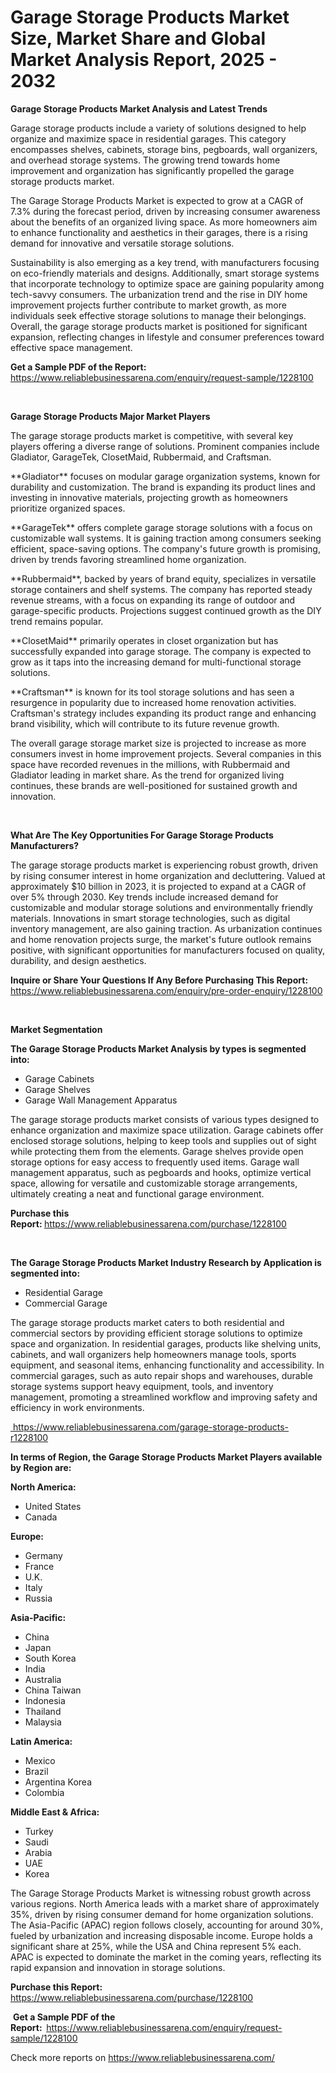 <p><h1>Garage Storage Products Market Size, Market Share and Global Market Analysis Report, 2025 - 2032</h1></p><p><strong>Garage Storage Products Market Analysis and Latest Trends</strong></p>
<p><p>Garage storage products include a variety of solutions designed to help organize and maximize space in residential garages. This category encompasses shelves, cabinets, storage bins, pegboards, wall organizers, and overhead storage systems. The growing trend towards home improvement and organization has significantly propelled the garage storage products market.</p><p>The Garage Storage Products Market is expected to grow at a CAGR of 7.3% during the forecast period, driven by increasing consumer awareness about the benefits of an organized living space. As more homeowners aim to enhance functionality and aesthetics in their garages, there is a rising demand for innovative and versatile storage solutions. </p><p>Sustainability is also emerging as a key trend, with manufacturers focusing on eco-friendly materials and designs. Additionally, smart storage systems that incorporate technology to optimize space are gaining popularity among tech-savvy consumers. The urbanization trend and the rise in DIY home improvement projects further contribute to market growth, as more individuals seek effective storage solutions to manage their belongings. Overall, the garage storage products market is positioned for significant expansion, reflecting changes in lifestyle and consumer preferences toward effective space management.</p></p>
<p><strong>Get a Sample PDF of the Report:&nbsp;</strong> <a href="https://www.reliablebusinessarena.com/enquiry/request-sample/1228100?utm_campaign=2217&utm_medium=2&utm_source=Github&utm_content=ia&utm_term=09042025&utm_id=garage-storage-products">https://www.reliablebusinessarena.com/enquiry/request-sample/1228100</a></p>
<p>&nbsp;</p>
<p><strong>Garage Storage Products Major Market Players</strong></p>
<p><p>The garage storage products market is competitive, with several key players offering a diverse range of solutions. Prominent companies include Gladiator, GarageTek, ClosetMaid, Rubbermaid, and Craftsman.</p><p>**Gladiator** focuses on modular garage organization systems, known for durability and customization. The brand is expanding its product lines and investing in innovative materials, projecting growth as homeowners prioritize organized spaces.</p><p>**GarageTek** offers complete garage storage solutions with a focus on customizable wall systems. It is gaining traction among consumers seeking efficient, space-saving options. The company's future growth is promising, driven by trends favoring streamlined home organization.</p><p>**Rubbermaid**, backed by years of brand equity, specializes in versatile storage containers and shelf systems. The company has reported steady revenue streams, with a focus on expanding its range of outdoor and garage-specific products. Projections suggest continued growth as the DIY trend remains popular.</p><p>**ClosetMaid** primarily operates in closet organization but has successfully expanded into garage storage. The company is expected to grow as it taps into the increasing demand for multi-functional storage solutions.</p><p>**Craftsman** is known for its tool storage solutions and has seen a resurgence in popularity due to increased home renovation activities. Craftsman's strategy includes expanding its product range and enhancing brand visibility, which will contribute to its future revenue growth.</p><p>The overall garage storage market size is projected to increase as more consumers invest in home improvement projects. Several companies in this space have recorded revenues in the millions, with Rubbermaid and Gladiator leading in market share. As the trend for organized living continues, these brands are well-positioned for sustained growth and innovation.</p></p>
<p>&nbsp;</p>
<p><strong>What Are The Key Opportunities For Garage Storage Products Manufacturers?</strong></p>
<p><p>The garage storage products market is experiencing robust growth, driven by rising consumer interest in home organization and decluttering. Valued at approximately $10 billion in 2023, it is projected to expand at a CAGR of over 5% through 2030. Key trends include increased demand for customizable and modular storage solutions and environmentally friendly materials. Innovations in smart storage technologies, such as digital inventory management, are also gaining traction. As urbanization continues and home renovation projects surge, the market's future outlook remains positive, with significant opportunities for manufacturers focused on quality, durability, and design aesthetics.</p></p>
<p><strong>Inquire or Share Your Questions If Any Before Purchasing This Report:</strong> <a href="https://www.reliablebusinessarena.com/enquiry/pre-order-enquiry/1228100?utm_campaign=2217&utm_medium=2&utm_source=Github&utm_content=ia&utm_term=09042025&utm_id=garage-storage-products">https://www.reliablebusinessarena.com/enquiry/pre-order-enquiry/1228100</a></p>
<p>&nbsp;</p>
<p><strong>Market Segmentation</strong></p>
<p><strong>The Garage Storage Products Market Analysis by types is segmented into:</strong></p>
<p><ul><li>Garage Cabinets</li><li>Garage Shelves</li><li>Garage Wall Management Apparatus</li></ul></p>
<p><p>The garage storage products market consists of various types designed to enhance organization and maximize space utilization. Garage cabinets offer enclosed storage solutions, helping to keep tools and supplies out of sight while protecting them from the elements. Garage shelves provide open storage options for easy access to frequently used items. Garage wall management apparatus, such as pegboards and hooks, optimize vertical space, allowing for versatile and customizable storage arrangements, ultimately creating a neat and functional garage environment.</p></p>
<p><strong>Purchase this Report:&nbsp;</strong><a href="https://www.reliablebusinessarena.com/purchase/1228100?utm_campaign=2217&utm_medium=2&utm_source=Github&utm_content=ia&utm_term=09042025&utm_id=garage-storage-products">https://www.reliablebusinessarena.com/purchase/1228100</a></p>
<p>&nbsp;</p>
<p><strong>The Garage Storage Products Market Industry Research by Application is segmented into:</strong></p>
<p><ul><li>Residential Garage</li><li>Commercial Garage</li></ul></p>
<p><p>The garage storage products market caters to both residential and commercial sectors by providing efficient storage solutions to optimize space and organization. In residential garages, products like shelving units, cabinets, and wall organizers help homeowners manage tools, sports equipment, and seasonal items, enhancing functionality and accessibility. In commercial garages, such as auto repair shops and warehouses, durable storage systems support heavy equipment, tools, and inventory management, promoting a streamlined workflow and improving safety and efficiency in work environments.</p></p>
<p><a href="https://www.reliablebusinessarena.com/garage-storage-products-r1228100?utm_campaign=2217&utm_medium=2&utm_source=Github&utm_content=ia&utm_term=09042025&utm_id=garage-storage-products">&nbsp;https://www.reliablebusinessarena.com/garage-storage-products-r1228100</a></p>
<p><strong>In terms of Region, the Garage Storage Products Market Players available by Region are:</strong></p>
<p>
    <p> <strong> North America: </strong>
        <ul>
            <li>United States</li>
            <li>Canada</li>
        </ul>
        </p> 
    <p> <strong> Europe: </strong>
        <ul>
            <li>Germany</li>
            <li>France</li>
            <li>U.K.</li>
            <li>Italy</li>
            <li>Russia</li>
        </ul>
        </p> 
    <p> <strong> Asia-Pacific: </strong>
        <ul>
            <li>China</li>
            <li>Japan</li>
            <li>South Korea</li>
            <li>India</li>
            <li>Australia</li>
            <li>China Taiwan</li>
            <li>Indonesia</li>
            <li>Thailand</li>
            <li>Malaysia</li>
        </ul>
        </p> 
    <p> <strong> Latin America: </strong>
        <ul>
            <li>Mexico</li>
            <li>Brazil</li>
            <li>Argentina Korea</li>
            <li>Colombia</li>
        </ul>
        </p> 
    <p> <strong> Middle East & Africa: </strong>
        <ul>
            <li>Turkey</li>
            <li>Saudi</li>
            <li>Arabia</li>
            <li>UAE</li>
            <li>Korea</li>
        </ul>
    </p>
    </p>
<p><p>The Garage Storage Products Market is witnessing robust growth across various regions. North America leads with a market share of approximately 35%, driven by rising consumer demand for home organization solutions. The Asia-Pacific (APAC) region follows closely, accounting for around 30%, fueled by urbanization and increasing disposable income. Europe holds a significant share at 25%, while the USA and China represent 5% each. APAC is expected to dominate the market in the coming years, reflecting its rapid expansion and innovation in storage solutions.</p></p>
<p><strong>Purchase this Report: </strong><a href="https://www.reliablebusinessarena.com/purchase/1228100?utm_campaign=2217&utm_medium=2&utm_source=Github&utm_content=ia&utm_term=09042025&utm_id=garage-storage-products">https://www.reliablebusinessarena.com/purchase/1228100</a></p>
<p>&nbsp;<strong>Get a Sample PDF of the Report:&nbsp;&nbsp;</strong><a href="https://www.reliablebusinessarena.com/enquiry/request-sample/1228100?utm_campaign=2217&utm_medium=2&utm_source=Github&utm_content=ia&utm_term=09042025&utm_id=garage-storage-products">https://www.reliablebusinessarena.com/enquiry/request-sample/1228100</a></p>
<p><strong></strong></p>
<p>Check more reports on <a href="https://www.reliablebusinessarena.com/?utm_campaign=2217&utm_medium=2&utm_source=Github&utm_content=ia&utm_term=09042025&utm_id=garage-storage-products">https://www.reliablebusinessarena.com/</a></p>